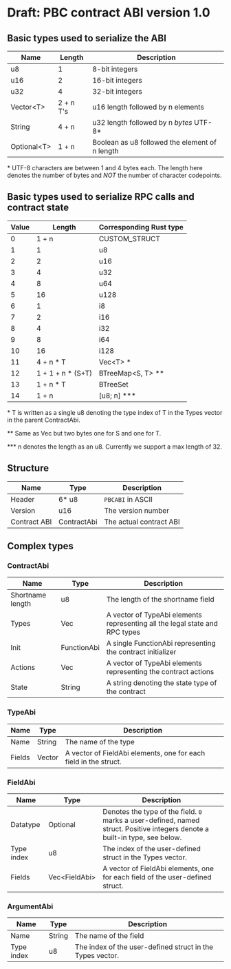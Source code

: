 # Draft: PBC contract ABI version 1.0

## Basic types used to serialize the ABI

| Name | Length | Description |
|---|---|---|
| u8             | 1         |  8-bit integers
| u16            | 2         | 16-bit integers
| u32            | 4         | 32-bit integers
| Vector<T\>     | 2 + n T's | u16 length followed by n elements
| String         | 4 + n     | u32 length followed by n *bytes* UTF-8\*
| Optional<T\>   | 1 + n     | Boolean as u8 followed the element of n length

\* UTF-8 characters are between 1 and 4 bytes each. The length here denotes the number of bytes and
*NOT* the number of character codepoints.

## Basic types used to serialize RPC calls and contract state

| Value | Length  | Corresponding Rust type
|---|---|---| 
| 0     | 1 + n              | CUSTOM_STRUCT
| 1     | 1                  | u8
| 2     | 2                  | u16
| 3     | 4                  | u32
| 4     | 8                  | u64
| 5     | 16                 | u128
| 6     | 1                  | i8
| 7     | 2                  | i16
| 8     | 4                  | i32
| 9     | 8                  | i64
| 10    | 16                 | i128
| 11    | 4 + n \* T         | Vec<T\> \*
| 12    | 1 + 1 + n \* (S+T) | BTreeMap<S, T\> \*\*
| 13    | 1 + n \* T         | BTreeSet<T>                       
| 14    | 1 + n              | \[u8; n\] \*\*\*
                             
\* T is written as a single u8 denoting the type index of T in the Types vector in the parent
ContractAbi.

\*\* Same as Vec but two bytes one for S and one for T.

\*\*\* n denotes the length as an u8. Currently we support a max length of 32.

## Structure

| Name         | Type        | Description |
|---|---|---|
| Header       | 6* u8       | `PBCABI` in ASCII
| Version      | u16         | The version number
| Contract ABI | ContractAbi | The actual contract ABI

## Complex types

### ContractAbi

| Name | Type | Description |
|---|---|---|
| Shortname length | u8           | The length of the shortname field
| Types            | Vec<TypeAbi> | A vector of TypeAbi elements representing all the legal state and RPC types
| Init             | FunctionAbi  | A single FunctionAbi representing the contract initializer
| Actions          | Vec<TypeAbi> | A vector of TypeAbi elements representing the contract actions
| State            | String       | A string denoting the state type of the contract

### TypeAbi

| Name | Type | Description |
|---|--- |---|
| Name      | String           | The name of the type
| Fields    | Vector<FieldAbi> | A vector of FieldAbi elements, one for each field in the struct.

### FieldAbi

| Name | Type | Description |
|---|---|---|
| Datatype     | Optional<u8>   | Denotes the type of the field. `0` marks a user-defined, named struct. Positive integers denote a built-in type, see below.
| Type index   | u8             | The index of the user-defined struct in the Types vector.
| Fields       | Vec<FieldAbi\> | A vector of FieldAbi elements, one for each field of the user-defined struct.

### ArgumentAbi

| Name | Type | Description |
|---|---|---|
| Name           | String | The name of the field
| Type index     | u8     | The index of the user-defined struct in the Types vector.


